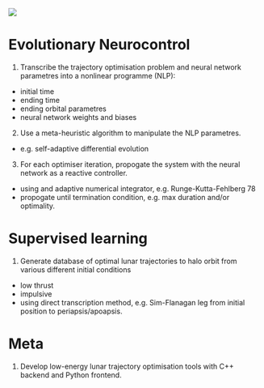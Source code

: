 [<img src=https://source.unsplash.com/800x500/?moon>](https://nsf.gov/awardsearch/showAward?AWD_ID=1713973&HistoricalAwards=false)

# Evolutionary Neurocontrol

1. Transcribe the trajectory optimisation problem and neural network parametres into a nonlinear programme (NLP):
 - initial time
 - ending time
 - ending orbital parametres
 - neural network weights and biases
2. Use a meta-heuristic algorithm to manipulate the NLP parametres.
 - e.g. self-adaptive differential evolution
3. For each optimiser iteration, propogate the system with the neural network as a reactive controller.
 - using and adaptive numerical integrator, e.g. Runge-Kutta-Fehlberg 78
 - propogate until termination condition, e.g. max duration and/or optimality.
 
 #  Supervised learning
 
 1. Generate database of optimal lunar trajectories to halo orbit from various different initial conditions
  - low thrust
  - impulsive
  - using direct transcription method, e.g. Sim-Flanagan leg from initial position to periapsis/apoapsis.
  
 # Meta
 
 1. Develop low-energy lunar trajectory optimisation tools with C++ backend and Python frontend.
